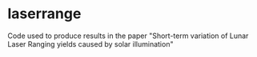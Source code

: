 # laserrange
Code used to produce results in the paper "Short-term variation of Lunar Laser Ranging yields caused by solar illumination"
